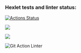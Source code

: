 ### Hexlet tests and linter status:
[![Actions Status](https://github.com/stereoyana/python-project-lvl1/workflows/hexlet-check/badge.svg)](https://github.com/stereoyana/python-project-lvl1/actions)

<a href="https://codeclimate.com/github/codeclimate/codeclimate/maintainability"><img src="https://api.codeclimate.com/v1/badges/a99a88d28ad37a79dbf6/maintainability" /></a>

<a href="https://codeclimate.com/github/codeclimate/codeclimate/test_coverage"><img src="https://api.codeclimate.com/v1/badges/a99a88d28ad37a79dbf6/test_coverage" /></a>

![Git Action Linter](https://github.com/stereoyana/python-project-lvl1//actions/workflows/gitact.yml/badge.svg)

